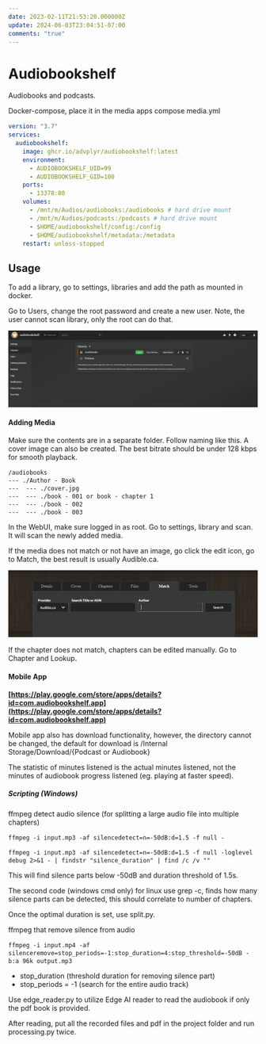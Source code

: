 ```yaml
---
date: 2023-02-11T21:53:20.000000Z
update: 2024-06-03T23:04:51-07:00
comments: "true"
---
```

# Audiobookshelf

Audiobooks and podcasts. 

Docker-compose, place it in the media apps compose media.yml

```yaml
version: "3.7"
services:
  audiobookshelf:
    image: ghcr.io/advplyr/audiobookshelf:latest
    environment:
      - AUDIOBOOKSHELF_UID=99
      - AUDIOBOOKSHELF_GID=100
    ports:
      - 13378:80
    volumes:
      - /mnt/m/Audios/audiobooks:/audiobooks # hard drive mount
      - /mnt/m/Audios/podcasts:/podcasts # hard drive mount
      - $HOME/audiobookshelf/config:/config
      - $HOME/audiobookshelf/metadata:/metadata
    restart: unless-stopped
```

## Usage

To add a library, go to settings, libraries and add the path as mounted in docker.

Go to Users, change the root password and create a new user. Note, the user cannot scan library, only the root can do that.

![](assets/gallery/2023-02/FI4image.png)

#### **Adding Media**

Make sure the contents are in a separate folder. Follow naming like this. A cover image can also be created. The best bitrate should be under 128 kbps for smooth playback.

```
/audiobooks
--- ./Author - Book
---  --- ./cover.jpg
---  --- ./book - 001 or book - chapter 1
---  --- ./book - 002
---  --- ./book - 003
```

In the WebUI, make sure logged in as root. Go to settings, library and scan. It will scan the newly added media.

If the media does not match or not have an image, go click the edit icon, go to Match, the best result is usually Audible.ca.

![](assets/gallery/2023-02/wyrimage.png)

If the chapter does not match, chapters can be edited manually. Go to Chapter and Lookup.

#### **Mobile App**
**[https://play.google.com/store/apps/details?id=com.audiobookshelf.app](https://play.google.com/store/apps/details?id=com.audiobookshelf.app)**

Mobile app also has download functionality, however, the directory cannot be changed, the default for download is /Internal Storage/Download/{Podcast or Audiobook}

The statistic of minutes listened is the actual minutes listened, not the minutes of audiobook progress listened (eg. playing at faster speed).

##### **Scripting (Windows)**

ffmpeg detect audio silence (for splitting a large audio file into multiple chapters)

```shell
ffmpeg -i input.mp3 -af silencedetect=n=-50dB:d=1.5 -f null -
```

```shell
ffmpeg -i input.mp3 -af silencedetect=n=-50dB:d=1.5 -f null -loglevel debug 2>&1 - | findstr "silence_duration" | find /c /v ""
```

This will find silence parts below -50dB and duration threshold of 1.5s.

The second code (windows cmd only) for linux use grep -c, finds how many silence parts can be detected, this should correlate to number of chapters.

Once the optimal duration is set, use split.py.

ffmpeg that remove silence from audio

```shell
ffmpeg -i input.mp4 -af silenceremove=stop_periods=-1:stop_duration=4:stop_threshold=-50dB -b:a 96k output.mp3
```

- stop\_duration (threshold duration for removing silence part)
- stop\_periods = -1 (search for the entire audio track)

Use edge\_reader.py to utilize Edge AI reader to read the audiobook if only the pdf book is provided.

After reading, put all the recorded files and pdf in the project folder and run processing.py twice.